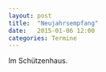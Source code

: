 ```yaml
---
layout: post
title:  "Neujahrsempfang"
date:   2015-01-06 12:00
categories: Termine
---
```

Im Schützenhaus.
